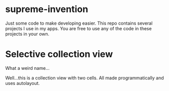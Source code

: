 # supreme-invention
Just some code to make developing easier. This repo contains several projects I use in my apps. 
You are free to use any of the code in these projects in your own. 

<h1>Selective collection view</h1>
<p>What a weird name...</p>
<p>Well...this is a collection view with two cells. All made programmatically and uses autolayout.</p>

